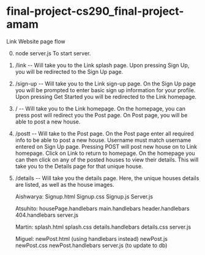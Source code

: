 # final-project-cs290_final-project-amam

Link Website page flow

0. node server.js
    To start server.
    
1. /link -- Will take you to the Link splash page.
    Upon pressing Sign Up, you will be redirected to the Sign Up page.
    
2. /sign-up -- Will take you to the Link sign-up page.
    On the Sign Up page you will be prompted to enter basic sign up information for your profile.
    Upon pressing Get Started you will be redirected to the Link homepage.
    
3. / -- Will take you to the Link homepage.
    On the homepage, you can press post will redirect you the Post page.
    On Post page, you will be able to post a new house.
    
4. /postt -- Will take to the Post page.
    On the Post page enter all required info to be able to post a new house.
    Username must match username entered on Sign Up page.
    Pressing POST will post new house on to Link homepage.
    Click on Link to return to homepage.
    On the homepage you can then click on any of the posted houses to view their details.
    This will take you to the Details page for that unique house.
    
5. /details -- Will take you the details page.
    Here, the unique houses details are listed, as well as the house images.
    
    Aishwarya:
        Signup.html
        Signup.css
        Signup.js
        Server.js
        
    Atsuhito:
        housePage.handlebars
        main.handlebars
        header.handlebars
        404.handlebars
        server.js
    
    Martin:
        splash.html
        splash.css
        details.handlebars
        details.css
        server.js
       
    Miguel:
        newPost.html (using handlebars instead)
        newPost.js
        newPost.css
        newPost.handlebars
        server.js (to update to db)
     

